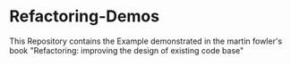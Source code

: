 # Refactoring-Demos
This Repository contains the Example demonstrated in the martin fowler's book "Refactoring: improving the design of existing code base"
